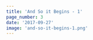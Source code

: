 ```yaml
---
title: 'And So it Begins - 1'
page_number: 3
date: '2017-09-27'
image: 'and-so-it-begins-1.png'
---
```

